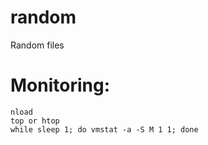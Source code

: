 # random
Random files

# Monitoring:
    nload
    top or htop
    while sleep 1; do vmstat -a -S M 1 1; done
